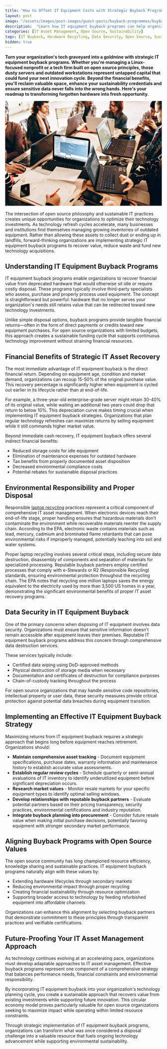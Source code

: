 ```yaml
---
title: "How to Offset IT Equipment Costs with Strategic Buyback Programs"
layout: post
image: "/assets/images/post-images/guest-posts/buyback-programmes/buyback-featured.jpg"
description:  "Learn how IT equipment buyback programs can help organizations recover costs, enhance sustainability, and improve data security while optimizing technology investments."
categories: [IT Asset Management, Open Source, Sustainability]
tags: [IT Buyback, Hardware Recycling, Data Security, Open Source, Sustainable IT]
hidden: true
---
```


**Turn your organization's tech graveyard into a goldmine with strategic IT equipment buyback programs. Whether you're managing a Linux-focused nonprofit or a tech firm built on open source principles, those dusty servers and outdated workstations represent untapped capital that could fund your next innovation cycle. Beyond the financial benefits, you'll reclaim valuable space, enhance your sustainability credentials and ensure sensitive data never falls into the wrong hands. Here's your roadmap to transforming forgotten hardware into fresh opportunity.**

![Buyback programmes featured image](/assets/images/post-images/guest-posts/buyback-programmes/buyback-featured.jpg)

The intersection of open source philosophy and sustainable IT practices creates unique opportunities for organizations to optimize their technology investments. As technology refresh cycles accelerate, many businesses and institutions find themselves managing growing inventories of outdated equipment. Rather than allowing these assets to collect dust or ending up in landfills, forward-thinking organizations are implementing strategic IT equipment buyback programs to recover value, reduce waste and fund new technology acquisitions.

## Understanding IT Equipment Buyback Programs

IT equipment buyback programs enable organizations to recover financial value from deprecated hardware that would otherwise sit idle or require costly disposal. These programs typically involve third-party specialists who assess, purchase and properly process used equipment. The concept is straightforward but powerful: hardware that no longer serves your organization's needs still retains value that can be redirected toward new technology investments.

Unlike simple disposal options, buyback programs provide tangible financial returns—often in the form of direct payments or credits toward new equipment purchases. For open source organizations with limited budgets, this approach creates a sustainable funding cycle that supports continuous technology improvement without straining financial resources.

## Financial Benefits of Strategic IT Asset Recovery

The most immediate advantage of IT equipment buyback is the direct financial return. Depending on equipment age, condition and market demand, organizations can recoup 15-50% of the original purchase value. This recovery percentage is significantly higher when equipment is cycled out earlier in its lifecycle rather than at end-of-life.

For example, a three-year-old enterprise-grade server might retain 30-40% of its original value, while waiting an additional two years could drop that return to below 10%. This depreciation curve makes timing crucial when implementing IT equipment buyback strategies. Organizations that plan regular technology refreshes can maximize returns by selling equipment while it still commands higher market value.

Beyond immediate cash recovery, IT equipment buyback offers several indirect financial benefits:

- Reduced storage costs for idle equipment
- Elimination of maintenance expenses for outdated hardware
- Tax benefits from properly documented asset disposition
- Decreased environmental compliance costs
- Potential rebates for sustainable disposal practices

## Environmental Responsibility and Proper Disposal

Responsible [laptop recycling](https://comsourcesllc.com/blog/how-to-recycle-laptops/) practices represent a critical component of comprehensive IT asset management. When electronic devices reach their end-of-life stage, proper handling ensures that hazardous materials don't contaminate the environment while recoverable materials reenter the supply chain. According to the EPA, electronic waste contains materials such as lead, mercury, cadmium and brominated flame retardants that can pose environmental risks if improperly managed, potentially leaching into soil and water systems.

Proper laptop recycling involves several critical steps, including secure data destruction, disassembly of components and separation of materials for specialized processing. Reputable buyback partners employ certified processes that comply with e-Stewards or R2 (Responsible Recycling) standards, ensuring environmental protection throughout the recycling chain. The EPA notes that recycling one million laptops saves the energy equivalent to the electricity used by more than 3,500 US homes in a year, demonstrating the significant environmental benefits of proper IT asset recovery programs.

## Data Security in IT Equipment Buyback

One of the primary concerns when disposing of IT equipment involves data security. Organizations must ensure that sensitive information doesn't remain accessible after equipment leaves their premises. Reputable IT equipment buyback programs address this concern through comprehensive data destruction services.

These services typically include:

- Certified data wiping using DoD-approved methods
- Physical destruction of storage media when necessary
- Documentation and certificates of destruction for compliance purposes
- Chain-of-custody tracking throughout the process

For open source organizations that may handle sensitive code repositories, intellectual property or user data, these security measures provide critical protection against potential data breaches during equipment transition.

## Implementing an Effective IT Equipment Buyback Strategy

Maximizing returns from IT equipment buyback requires a strategic approach that begins long before equipment reaches retirement. Organizations should:

- **Maintain comprehensive asset tracking** - Document equipment specifications, purchase dates, warranty information and maintenance history to establish accurate value assessments.
- **Establish regular review cycles** - Schedule quarterly or semi-annual evaluations of IT inventory to identify underutilized equipment before significant depreciation occurs.
- **Research market values** - Monitor resale markets for your specific equipment types to identify optimal selling windows.
- **Develop relationships with reputable buyback partners** - Evaluate potential partners based on their pricing transparency, security practices, environmental certifications and industry reputation.
- **Integrate buyback planning into procurement** - Consider future resale value when making initial purchase decisions, potentially favoring equipment with stronger secondary market performance.

## Aligning Buyback Programs with Open Source Values

The open source community has long championed resource efficiency, knowledge sharing and sustainable practices. IT equipment buyback programs naturally align with these values by:

- Extending hardware lifecycles through secondary markets
- Reducing environmental impact through proper recycling
- Creating financial sustainability through resource optimization
- Supporting broader access to technology by feeding refurbished equipment into affordable channels

Organizations can enhance this alignment by selecting buyback partners that demonstrate commitment to these principles through transparent practices and verifiable certifications.

## Future-Proofing Your IT Asset Management Approach

As technology continues evolving at an accelerating pace, organizations must develop adaptable approaches to IT asset management. Effective buyback programs represent one component of a comprehensive strategy that balances performance needs, financial constraints and environmental responsibility.

By incorporating IT equipment buyback into your organization's technology planning cycle, you create a sustainable approach that recovers value from existing investments while supporting future innovation. This circular economy model proves particularly valuable for open source organizations seeking to maximize impact while operating within limited resource constraints.

Through strategic implementation of IT equipment buyback programs, organizations can transform what was once considered a disposal challenge into a valuable resource that fuels ongoing technology advancement while supporting environmental sustainability.
